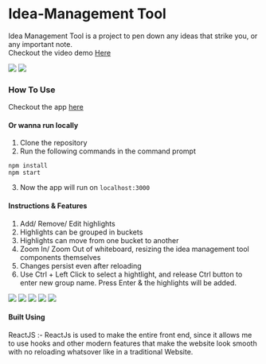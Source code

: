 # Idea-Management Tool
Idea Management Tool is a project to pen down any ideas that strike you, or any important note. <br />
Checkout the video demo <a href="https://www.youtube.com/watch?v=-4HX8fylA28"> Here</a>

<img src="https://user-images.githubusercontent.com/66828073/132477392-eb75e96b-212c-4b6e-8fdf-9f811b609411.png" />
<img src="https://user-images.githubusercontent.com/66828073/132477359-49bfd07e-57e0-4024-ba86-87e81059dac5.png" />

### How To Use
Checkout the app <a href="https://idea-management-tool.netlify.app/">here</a>

#### Or wanna run locally
  1. Clone the repository
  2. Run the following commands in the command prompt
```
npm install
npm start
```
  3. Now the app will run on `localhost:3000`

#### Instructions & Features
  1. Add/ Remove/ Edit highlights
  2. Highlights can be grouped in buckets
  3. Highlights can move from one bucket to another
  4. Zoom In/ Zoom Out of whiteboard, resizing the idea management tool components themselves
  5. Changes persist even after reloading
  6. Use Ctrl + Left Click to select a hightlight, and release Ctrl button to enter new group name. Press Enter & the highlights will be added.
 
 <img src="https://user-images.githubusercontent.com/66828073/132477332-db79e431-8a91-46ad-bce9-1ffcca5c252d.png" />
 <img src="https://user-images.githubusercontent.com/66828073/132477302-a351bd16-31b7-4341-85c1-d0b7de6795b1.png" />
 <img src="https://user-images.githubusercontent.com/66828073/132476793-804c0b8f-2468-41cd-9d48-6a5ccf368dd6.png" />
 <img src="https://user-images.githubusercontent.com/66828073/132476759-3e2daaf7-62a9-4561-a56e-f5e3d5c6d30b.png" />
 <img src="https://user-images.githubusercontent.com/66828073/132476719-c1578208-70a3-4205-bf6e-9504aae45b5c.png" />
 
#### Built Using
ReactJS :- ReactJs is used to make the entire front end, since it allows me to use hooks and other modern features that make the website look smooth with no reloading whatsover like in a traditional Website.


